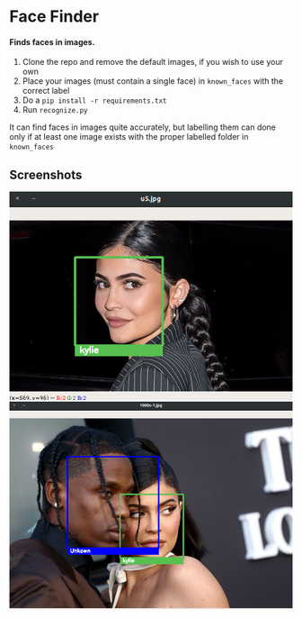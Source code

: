 # Face Finder

#### Finds faces in images.

1. Clone the repo and remove the default images, if you wish to use your own
2. Place your images (must contain a single face) in ```known_faces``` with the correct label
3. Do a ```pip install -r requirements.txt``` 
4. Run ```recognize.py```

It can find faces in images quite accurately, but labelling them can done only if at least one image exists
with the proper labelled folder in ```known_faces```

## Screenshots

![](screenshots/single_person.png)
<br/>
![](screenshots/multiple_people.png)